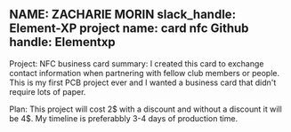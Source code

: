 NAME: ZACHARIE MORIN
slack_handle: Element-XP
project name:  card nfc
Github handle: Elementxp
---


Project: NFC business card
summary:
I created this card to exchange contact information when partnering with fellow club members or people. This is my first PCB project ever and I wanted a business card that didn't require lots of paper.

Plan: This project will cost 2$ with a discount and without a discount it will be 4$. My timeline is preferabbly 3-4 days of production time.
